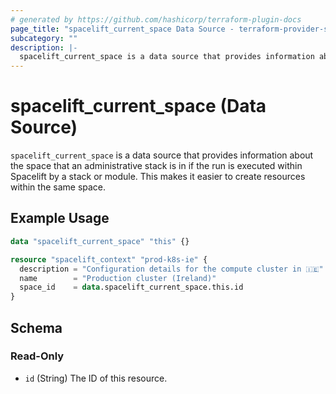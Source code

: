```yaml
---
# generated by https://github.com/hashicorp/terraform-plugin-docs
page_title: "spacelift_current_space Data Source - terraform-provider-spacelift"
subcategory: ""
description: |-
  spacelift_current_space is a data source that provides information about the space that an administrative stack is in if the run is executed within Spacelift by a stack or module. This  makes it easier to create resources within the same space.
---
```


# spacelift_current_space (Data Source)

`spacelift_current_space` is a data source that provides information about the space that an administrative stack is in if the run is executed within Spacelift by a stack or module. This  makes it easier to create resources within the same space.

## Example Usage

```terraform
data "spacelift_current_space" "this" {}

resource "spacelift_context" "prod-k8s-ie" {
  description = "Configuration details for the compute cluster in 🇮🇪"
  name        = "Production cluster (Ireland)"
  space_id    = data.spacelift_current_space.this.id
}
```

<!-- schema generated by tfplugindocs -->
## Schema

### Read-Only

- `id` (String) The ID of this resource.
